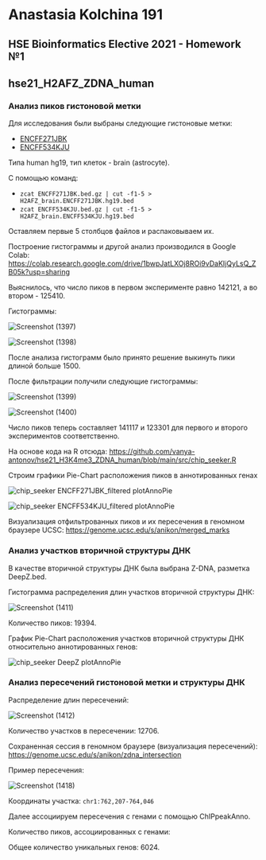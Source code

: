 # Anastasia Kolchina 191
## HSE Bioinformatics Elective 2021 - Homework №1

## hse21_H2AFZ_ZDNA_human

### Анализ пиков гистоновой метки

Для исследования были выбраны следующие гистоновые метки:

* [ENCFF271JBK](https://www.encodeproject.org/files/ENCFF271JBK/)
* [ENCFF534KJU](https://www.encodeproject.org/files/ENCFF534KJU/)

Типа human hg19, тип клеток - brain (astrocyte).

С помощью команд:

* ```zcat ENCFF271JBK.bed.gz | cut -f1-5 > H2AFZ_brain.ENCFF271JBK.hg19.bed```
* ```zcat ENCFF534KJU.bed.gz | cut -f1-5 > H2AFZ_brain.ENCFF534KJU.hg19.bed```

Оставляем первые 5 столбцов файлов и распаковываем их.

Построение гистограммы и другой анализ производился в Google Colab: https://colab.research.google.com/drive/1bwpJatLXOj8ROi9vDaKIjQyLsQ_ZB05k?usp=sharing

Выяснилось, что число пиков в первом эксперименте равно 142121, а во втором - 125410.

Гистограммы:

![Screenshot (1397)](https://user-images.githubusercontent.com/60008375/140524783-5369de7b-e6fa-4dbd-be96-39787712ff37.png)

![Screenshot (1398)](https://user-images.githubusercontent.com/60008375/140524807-1fd22988-db9a-4d19-9d7d-1abf3fe6e39c.png)

После анализа гистограмм было принято решение выкинуть пики длиной больше 1500.

После фильтрации получили следующие гистограммы:

![Screenshot (1399)](https://user-images.githubusercontent.com/60008375/140528014-af7bdcab-bb99-425e-877d-f9ad3ef86fda.png)

![Screenshot (1400)](https://user-images.githubusercontent.com/60008375/140528039-5a6be096-3035-4e63-abf2-e48abb0b8ce8.png)

Число пиков теперь составляет 141117 и 123301 для первого и второго экспериментов соответственно.

На основе кода на R отсюда: https://github.com/vanya-antonov/hse21_H3K4me3_ZDNA_human/blob/main/src/chip_seeker.R

Строим графики Pie-Chart расположения пиков в аннотированных генах

![chip_seeker ENCFF271JBK_filtered plotAnnoPie](https://user-images.githubusercontent.com/60008375/140614265-1f98797e-1173-4d55-9f6a-9468ee1333fe.png)

![chip_seeker ENCFF534KJU_filtered plotAnnoPie](https://user-images.githubusercontent.com/60008375/140614269-d7c89f46-0503-4a54-9ae6-d0e47dd7f055.png)

Визуализация отфильтрованных пиков и их пересечения в геномном браузере UCSC: https://genome.ucsc.edu/s/anikon/merged_marks

### Анализ участков вторичной структуры ДНК

В качестве вторичной структуры ДНК была выбрана Z-DNA, разметка DeepZ.bed.

Гистограмма распределения длин участков вторичной структуры ДНК:

![Screenshot (1411)](https://user-images.githubusercontent.com/60008375/140619175-1b48c0ab-01aa-4171-ada1-b09180c1d65d.png)

Количество пиков: 19394.

График Pie-Chart расположения участков вторичной структуры ДНК относительно аннотированных генов:

![chip_seeker DeepZ plotAnnoPie](https://user-images.githubusercontent.com/60008375/140619312-4a38b7f9-61da-4e70-94a5-0b8a805bc9f7.png)

### Анализ пересечений гистоновой метки и структуры ДНК

Распределение длин пересечений:

![Screenshot (1412)](https://user-images.githubusercontent.com/60008375/140619962-c2caa68e-3e7b-4c43-b2e1-cb464162f25d.png)

Количество участков в пересечении: 12706.

Сохраненная сессия в геномном браузере (визуализация пересечений): https://genome.ucsc.edu/s/anikon/zdna_intersection

Пример пересечения:

![Screenshot (1418)](https://user-images.githubusercontent.com/60008375/140622605-811f7dcf-ef77-4b17-b25c-a89cbf41b71e.png)

Координаты участка: ```chr1:762,207-764,046```

Далее ассоциируем пересечения с генами с помощью ChIPpeakAnno.

Количество пиков, ассоциированных с генами:

Общее количество уникальных генов: 6024.
